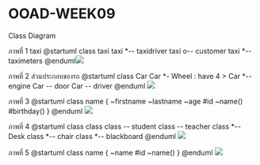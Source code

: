 # OOAD-WEEK09
Class Diagram

ภาพที่ 1 taxi 
@startuml
class taxi
taxi *-- taxidriver 
taxi o--  customer
taxi *-- taximeters
@enduml![](http://www.plantuml.com/plantuml/img/SoWkIImgAStDuKhEIImkLYX9hCZauWAH2bgwkc1kIb5cMMgH0aGm7oYea5nQN9AVcrg4gYutjIIrg9YBYyiXDIy5Q280)

ภาพที่ 2 ส่วนประกอบของรถ
@startuml
class Car
Car *- Wheel : have 4 >
Car *-- engine
Car -- door
Car -- driver
@enduml
![](http://www.plantuml.com/plantuml/img/SoWkIImgAStDuKhEIImkLd1EBEBYuWAI2bgw2k4PgQav2bOA6ObbgGec2dPGSLs5rBpqpBnKC1V8IydFBuApYpBBKeku75BpKe260W00)

ภาพที่ 3
@startuml
class  name {
 ~firstname
 ~lastname
 ~age
 #id
 ~name()
 #birthday()
}
@enduml
![](http://www.plantuml.com/plantuml/img/SoWkIImgAStDuKhEIImkLb38IynDLQZcKgXBoomgBW7nW6oW58oPc0uabJDJW4oGY8Oca9UKMLIIaP9O2UJKSZcavgK0pGC0)

ภาพที่ 4  @startuml
class class
class -- student
class -- teacher
class *-- Desk 
class *-- chair
class *-- blackboard
@enduml 
![](http://www.plantuml.com/plantuml/img/SoWkIImgAStDuKhEIImkLW2JN5nGdgwkGd59QKfgNWb2e2GrCJaZjGYcH0iev99QdAs0n4_EICmiGk8dvIGcPoVb9nQbS74vfEQb0Aq30000)

ภาพที่ 5 
@startuml
class  name {
 ~name
 #id
 ~name()
}
@enduml
![](
http://www.plantuml.com/plantuml/img/SoWkIImgAStDuU9ApaaiBbPGo4lCJLMevbAe0p6u59GpKw1i3KqkhbekBeVKl1IWUW00)

